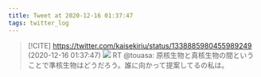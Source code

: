 ```yaml
---
title: Tweet at 2020-12-16 01:37:47
tags: twitter_log
---
```


> [!CITE] https://twitter.com/kaisekiriu/status/1338885980455989249 (2020-12-16 01:37:47)
> ![](https://twitter.com/kaisekiriu/status/1338885980455989249)
> RT @touasa: 原核生物と真核生物の間ということで準核生物はどうだろう。誰に向かって提案してるの私は。
